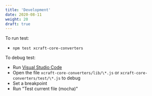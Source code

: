 ```yaml
---
title: 'Development'
date: 2020-08-11
weight: 20
draft: true
---
```


To run test:

- `npm test xcraft-core-converters`

To debug test:

- Run [Visual Studio Code][1]
- Open the file `xcraft-core-converters/lib/\*.js` or
  `xcraft-core-converters/test/\*.js` to debug
- Set a breakpoint
- Run "Test current file (mocha)"

[1]: https://code.visualstudio.com/
